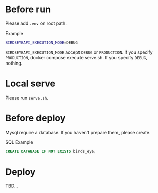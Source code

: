 # Before run

Please add `.env` on root path.

Example

```sh
BIRDSEYEAPI_EXECUTION_MODE=DEBUG
```

`BIRDSEYEAPI_EXECUTION_MODE` accept `DEBUG` or `PRODUCTION`.
If you specify `PRODUCTION`, docker compose execute serve.sh.
If you specify `DEBUG`, nothing.

# Local serve

Please run `serve.sh`.

# Before deploy

Mysql require a database. If you haven't prepare them, please create.

SQL Example

```sql
CREATE DATABASE IF NOT EXISTS birds_eye;
```

# Deploy

TBD...
